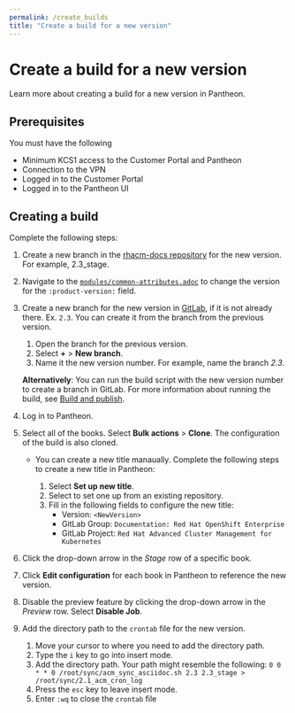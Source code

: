 ```yaml
---
permalink: /create_builds
title: "Create a build for a new version"
---
```


# Create a build for a new version

Learn more about creating a build for a new version in Pantheon.

## Prerequisites

You must have the following 

* Minimum KCS1 access to the Customer Portal and Pantheon
* Connection to the VPN
* Logged in to the Customer Portal
* Logged in to the Pantheon UI

## Creating a build

Complete the following steps:

1. Create a new branch in the [rhacm-docs repository](https://github.com/open-cluster-management/rhacm-docs) for the new version. For example, 2.3_stage.

2. Navigate to the [`modules/common-attributes.adoc`](https://github.com/open-cluster-management/rhacm-docs/blob/2.3_stage/modules/common-attributes.adoc) to change the version for the `:product-version:` field.

3. Create a new branch for the new version in [GitLab](https://gitlab.cee.redhat.com/red-hat-enterprise-openshift-documentation/advanced-cluster-management/-/tree/2.3), if it is not already there. Ex. `2.3`. You can create it from the branch from the previous version. 

   1. Open the branch for the previous version.
   2. Select **+** > **New branch**. 
   3. Name it the new version number. For example, name the branch _2.3_. 
   
   **Alternatively**: You can run the build script with the new version number to create a branch in GitLab. For more information about running the build, see [Build and publish](https://github.com/open-cluster-management/rhacm-docs/blob/gh-pages/_pages/arch_builds.md).

4. Log in to Pantheon.

5. Select all of the books. Select **Bulk actions** > **Clone**. The configuration of the build is also cloned.

   * You can create a new title manaually. Complete the following steps to create a new title in Pantheon: 

     1. Select **Set up new title**. 
     2. Select to set one up from an existing repository.
     3. Fill in the following fields to configure the new title:
        - Version: `<NewVersion>`
        - GitLab Group: `Documentation: Red Hat OpenShift Enterprise`
        - GitLab Project: `Red Hat Advanced Cluster Management for Kubernetes`

6. Click the drop-down arrow in the _Stage_ row of a specific book.

7. Click **Edit configuration** for each book in Pantheon to reference the new version.

8. Disable the preview feature by clicking the drop-down arrow in the _Preview_ row. Select **Disable Job**.  

9. Add the directory path to the `crontab` file for the new version.
 
   1. Move your cursor to where you need to add the directory path.
   2. Type the `i` key to go into insert mode.
   3. Add the directory path. Your path might resemble the following: `0 0 * * 0 /root/sync/acm_sync_asciidoc.sh 2.3 2.3_stage > /root/sync/2.1_acm_cron_log`
   4. Press the `esc` key to leave insert mode.
   5. Enter `:wq` to close the `crontab` file
